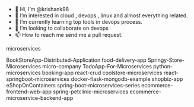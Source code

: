 - 👋 Hi, I’m @krishank98
- 👀 I’m interested in cloud , devops , linux and almost everything related.
- 🌱 I’m currently learning top tools in devops process.
- 💞️ I’m looking to collaborate on devops 
- 📫 How to reach me send me a pull request.

<!---
krishank98/krishank98 is a ✨ special ✨ repository because its `README.md` (this file) appears on your GitHub profile.
You can click the Preview link to take a look at your changes.
--->


microservices

BookStoreApp-Distributed-Application  food-delivery-app
Springy-Store-Microservices           micro-company
TodoApp-For-Microservices             python-microservices
booking-app                           react-crud
coolstore-microservices               react-springboot-microservices
docker-flask-mongodb-example          shopbiz-app
eShopOnContainers                     spring-boot-microservices-series
ecommerce-frontend-web-app            spring-petclinic-microservices
ecommerce-microservice-backend-app
